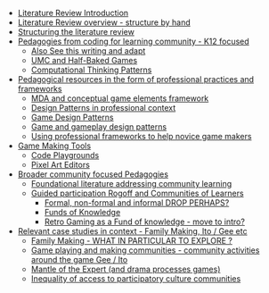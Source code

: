 -   [Literature Review Introduction](#literature-review-introduction)
-   [Literature Review overview - structure by
    hand](#literature-review-overview---structure-by-hand)
-   [Structuring the literature
    review](#structuring-the-literature-review)
-   [Pedagogies from coding for learning community - K12
    focused](#pedagogies-from-coding-for-learning-community---k12-focused)
    -   [Also See this writing and
        adapt](#also-see-this-writing-and-adapt)
    -   [UMC and Half-Baked Games](#umc-and-half-baked-games)
    -   [Computational Thinking
        Patterns](#computational-thinking-patterns)
-   [Pedagogical resources in the form of professional practices and
    frameworks](#pedagogical-resources-in-the-form-of-professional-practices-and-frameworks)
    -   [MDA and conceptual game elements
        framework](#mda-and-conceptual-game-elements-framework)
    -   [Design Patterns in professional
        context](#design-patterns-in-professional-context)
    -   [Game Design Patterns](#game-design-patterns)
    -   [Game and gameplay design
        patterns](#game-and-gameplay-design-patterns)
    -   [Using professional frameworks to help novice game
        makers](#using-professional-frameworks-to-help-novice-game-makers)
-   [Game Making Tools](#game-making-tools)
    -   [Code Playgrounds](#code-playgrounds)
    -   [Pixel Art Editors](#pixel-art-editors)
-   [Broader community focused
    Pedagogies](#broader-community-focused-pedagogies)
    -   [Foundational literature addressing community
        learning](#foundational-literature-addressing-community-learning)
    -   [Guided participation Rogoff and Communities of
        Learners](#guided-participation-rogoff-and-communities-of-learners)
        -   [Formal, non-formal and informal DROP
            PERHAPS?](#formal-non-formal-and-informal-drop-perhaps)
        -   [Funds of Knowledge](#funds-of-knowledge)
        -   [Retro Gaming as a Fund of knowledge - move to
            intro?](#retro-gaming-as-a-fund-of-knowledge---move-to-intro)
-   [Relevant case studies in context - Family Making, Ito / Gee
    etc](#relevant-case-studies-in-context---family-making-ito-gee-etc)
    -   [Family Making - WHAT IN PARTICULAR TO EXPLORE
        ?](#family-making---what-in-particular-to-explore)
    -   [Game playing and making communities - community activities
        around the game Gee /
        Ito](#game-playing-and-making-communities---community-activities-around-the-game-gee-ito)
    -   [Mantle of the Expert (and drama processes
        games)](#mantle-of-the-expert-and-drama-processes-games)
    -   [Inequality of access to participatory culture
        communities](#inequality-of-access-to-participatory-culture-communities)
